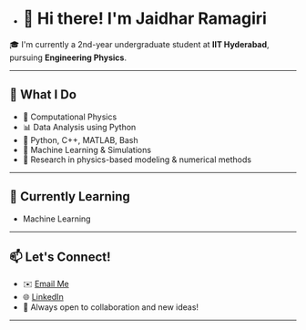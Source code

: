 - # 👋 Hi there! I'm Jaidhar Ramagiri

🎓 I'm currently a 2nd-year undergraduate student at **IIT Hyderabad**, pursuing **Engineering Physics**.  
<!---⚛️ My interests lie at the intersection of **physics**, **mathematics**, and **computation**.--->

---

## 🚀 What I Do

- 🧮 Computational Physics  
- 📊 Data Analysis using Python  
- 🔧 Python, C++, MATLAB, Bash  
- 🧠 Machine Learning & Simulations  
- 🧪 Research in physics-based modeling & numerical methods
  
<!---
---

## 🔬 Projects & Work

- 🌊 **Fractal Coastline Project** – Calculated the fractal dimension of India's coastline using image processing and box-counting.
- 📷 **Object Detection** – Explored YOLO and Faster-RCNN models for real-time image recognition.
- 💡 **Waveplate Simulation** – Simulated Jones matrices for optical retarders using Python.
- 💻 **Numerical Solvers** – Implemented shooting method, Runge-Kutta solvers, eigenvalue estimators, etc.

You can find these and more in my repositories! --->

---

## 🌱 Currently Learning

- Machine Learning 

---

## 📫 Let's Connect!

- ✉️ [Email Me](mailto:ramagirijaidhar@gmail.com)
- 🌐 [LinkedIn](www.linkedin.com/in/jaidhar-ramagiri-3361082a7/)
- 🌟 Always open to collaboration and new ideas!

---

<!--- _“Physics is not just equations—it's the code of the universe. I'm here to decode it.”_ --->



<!---
Jaidhar-689/Jaidhar-689 is a ✨ special ✨ repository because its `README.md` (this file) appears on your GitHub profile.
You can click the Preview link to take a look at your changes.
--->
